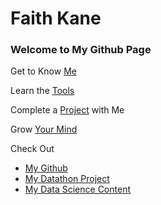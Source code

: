 # Faith Kane


### Welcome to My Github Page

Get to Know [Me](https://www.linkedin.com/in/faithkane/)

Learn the [Tools](https://faithkane3.github.io/tools)

Complete a [Project](https://faithkane3.github.io/ml_workshop) with Me

Grow [Your Mind](https://faithkane3.github.io/super_growth_formula.pdf)

Check Out 
- [My Github](https://github.com/faithkane3)
- [My Datathon Project](https://get-on-the-bus.github.io/)
- [My Data Science Content](https://ds-review-hub.github.io/)

